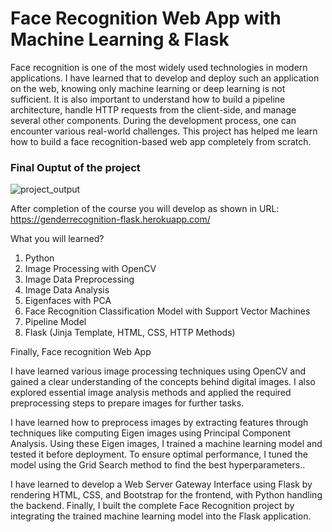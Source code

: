 # Face Recognition Web App with Machine Learning & Flask
Face recognition is one of the most widely used technologies in modern applications. I have learned that to develop and deploy such an application on the web, knowing only machine learning or deep learning is not sufficient. It is also important to understand how to build a pipeline architecture, handle HTTP requests from the client-side, and manage several other components. During the development process, one can encounter various real-world challenges. This project has helped me learn how to build a face recognition-based web app completely from scratch.
### Final Ouptut of the project

![project_output](https://user-images.githubusercontent.com/75901421/184621727-ba0858f1-2151-43af-bc48-3be30dd45f60.gif)

After completion of the course you will develop as shown in URL: <https://genderrecognition-flask.herokuapp.com/>

What you will learned?

1. Python
2. Image Processing with OpenCV
3. Image Data Preprocessing
4. Image Data Analysis
5. Eigenfaces with PCA
6. Face Recognition Classification Model with Support Vector Machines
7. Pipeline Model
8. Flask (Jinja Template, HTML, CSS, HTTP Methods)

Finally, Face recognition Web App

I have learned various image processing techniques using OpenCV and gained a clear understanding of the concepts behind digital images. I also explored essential image analysis methods and applied the required preprocessing steps to prepare images for further tasks.

I have learned how to preprocess images by extracting features through techniques like computing Eigen images using Principal Component Analysis. Using these Eigen images, I trained a machine learning model and tested it before deployment. To ensure optimal performance, I tuned the model using the Grid Search method to find the best hyperparameters..

I have learned to develop a Web Server Gateway Interface using Flask by rendering HTML, CSS, and Bootstrap for the frontend, with Python handling the backend. Finally, I built the complete Face Recognition project by integrating the trained machine learning model into the Flask application.
